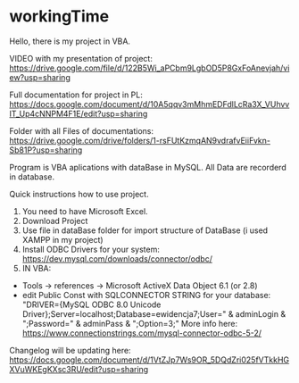 # workingTime

Hello, there is my project in VBA.

VIDEO with my presentation of project: https://drive.google.com/file/d/122B5Wi_aPCbm9LgbOD5P8GxFoAnevjah/view?usp=sharing


Full documentation for project in PL:
https://docs.google.com/document/d/10A5qqv3mMhmEDFdlLcRa3X_VUhvvIT_Up4cNNPM4F1E/edit?usp=sharing

Folder with all Files of documentations:
https://drive.google.com/drive/folders/1-rsFUtKzmqAN9vdrafvEiiFvkn-Sb81P?usp=sharing

Program is VBA aplications with dataBase in MySQL. All Data are recorderd in database.

Quick instructions how to use project.
1. You need to have Microsoft Excel.
2. Download Project
3. Use file in dataBase folder for import structure of DataBase (i used XAMPP in my project)
4. Install ODBC Drivers for your system: https://dev.mysql.com/downloads/connector/odbc/ 
5. IN VBA:
 - Tools -> references -> Microsoft ActiveX Data Object  6.1  (or 2.8)
 - edit Public Const with SQLCONNECTOR STRING for your database:
   "DRIVER={MySQL ODBC 8.0 Unicode Driver};Server=localhost;Database=ewidencja7;User=" & adminLogin & ";Password=" & adminPass & ";Option=3;"
More info here: https://www.connectionstrings.com/mysql-connector-odbc-5-2/


Changelog will be updating here:
https://docs.google.com/document/d/1VtZJp7Ws9OR_5DQdZri025fVTkkHGXVuWKEgKXsc3RU/edit?usp=sharing

